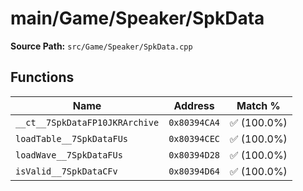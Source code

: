 # main/Game/Speaker/SpkData

**Source Path:** `src/Game/Speaker/SpkData.cpp`

## Functions

| Name | Address | Match % |
|------|---------|---------|
| `__ct__7SpkDataFP10JKRArchive` | `0x80394CA4` | :white_check_mark: (100.0%) |
| `loadTable__7SpkDataFUs` | `0x80394CEC` | :white_check_mark: (100.0%) |
| `loadWave__7SpkDataFUs` | `0x80394D28` | :white_check_mark: (100.0%) |
| `isValid__7SpkDataCFv` | `0x80394D64` | :white_check_mark: (100.0%) |